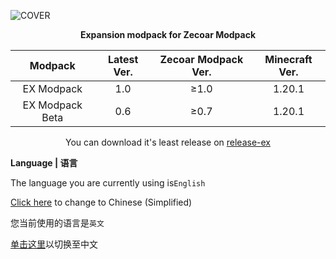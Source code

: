 ![COVER](https://github.com/ZfIxV/Zecoar-Modpack/blob/main/overrides/mods-ex/Zecoar%20EX%20-%20Header.png)
<div align='center'>
  
  **Expansion modpack for Zecoar Modpack**
  
| Modpack | Latest Ver. | Zecoar Modpack Ver. | Minecraft Ver. |
| :-: | :-: | :-: | :-: |
| EX Modpack | 1.0 | ≥1.0 | 1.20.1 |
| EX Modpack Beta | 0.6 | ≥0.7 | 1.20.1 |
  
You can download it's least release on [release-ex](https://github.com/ZfIxV/Zecoar-Modpack/releases/tag/v0.5ex)

</div>

**Language | 语言**

The language you are currently using is`English`

[Click here](https://github.com/ZfIxV/Zecoar-Modpack/tree/main/overrides/mods-expansion/README.md) to change to Chinese (Simplified)

您当前使用的语言是`英文`

[单击这里](https://github.com/ZfIxV/Zecoar-Modpack/tree/main/overrides/mods-expansion/README.md)以切换至中文
